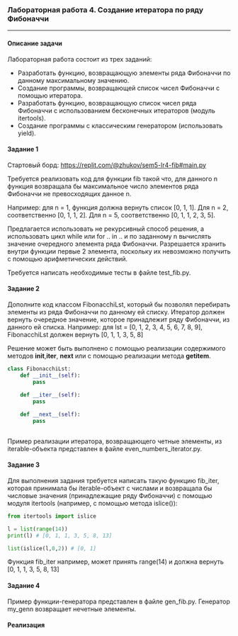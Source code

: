 ### Лабораторная работа 4. Создание итератора по ряду Фибоначчи
***
#### Описание задачи

Лабораторная работа состоит из трех заданий:

- Разработать функцию, возвращающую элементы ряда Фибоначчи по данному максимальному значению.
- Создание программы, возвращающей список чисел Фибоначчи с помощью итератора.
- Разработать функцию, возвращающую список чисел ряда Фибоначчи с использованием бесконечных итераторов (модуль itertools).
- Создание программы с классическим генератором (использовать yield).

#### Задание 1

Стартовый борд: https://replit.com/@zhukov/sem5-lr4-fib#main.py

Требуется реализовать код для функции fib такой что, для данного n функция возвращала бы максимальное число элементов ряда Фибоначчи не превосходящих данное n.

Например: для n = 1, функция должна вернуть список [0, 1, 1]. Для n = 2, соответственно [0, 1, 1, 2]. Для n = 5, соответственно [0, 1, 1, 2, 3, 5].

Предлагается использовать не рекурсивный способ решения, а использовать цикл while или for .. in .. и по заданному n вычислять значение очередного элемента ряда Фибоначчи. Разрешается хранить внутри функции первые 2 элемента, поскольку их невозможно получить с помощью арифметических действий.

Требуется написать необходимые тесты в файле test_fib.py.

#### Задание 2

Дополните код классом FibonacchiLst, который бы позволял перебирать элементы из ряда Фибоначчи по данному ей списку. Итератор должен вернуть очередное значение, которое принадлежит ряду Фибоначчи, из данного ей списка. Например: для lst = [0, 1, 2, 3, 4, 5, 6, 7, 8, 9], FibonacchiLst должен вернуть [0, 1, 1, 3, 5, 8]

Решение может быть выполнено с помощью реализации содержимого методов __init__,__iter__, __next__ или с помощью реализации метода __getitem__.

```python
class FibonacchiLst:
    def __init__(self):
        pass
    
    def __iter__(self):
        pass 

    def __next__(self):
        pass
        
```
Пример реализации итератора, возвращающего четные элементы, из iterable-объекта представлен в файле even_numbers_iterator.py.

#### Задание 3

Для выполнения задания требуется написать такую функцию fib_iter, которая принимала бы iterable-объект с числами и возвращала бы числовые значения (принадлежащие ряду Фибоначчи) с помощью модуля itertools (например, с помощью метода islice()):

```python
from itertools import islice

l = list(range(14))
print(l) # [0, 1, 1, 3, 5, 8, 13]

list(islice(l,0,2)) # [0, 1]
```

Функция fib_iter например, может принять range(14) и должна вернуть [0, 1, 1, 3, 5, 8, 13]

#### Задание 4

Пример функции-генератора представлен в файле gen_fib.py. Генератор my_genn возвращает нечетные элементы.



#### Реализация



